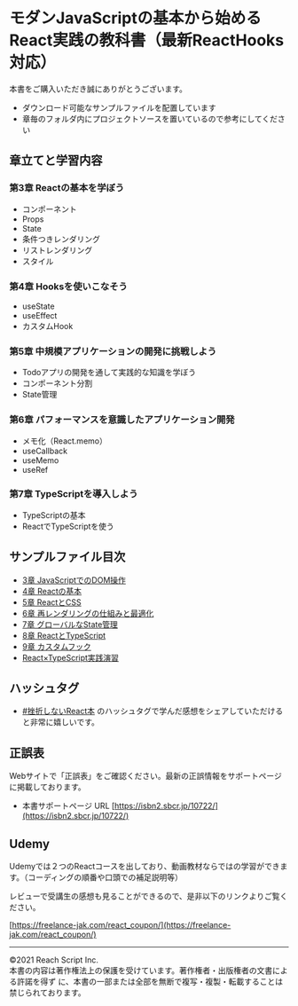 # モダンJavaScriptの基本から始めるReact実践の教科書（最新ReactHooks対応）

本書をご購入いただき誠にありがとうございます。

- ダウンロード可能なサンプルファイルを配置しています
- 章毎のフォルダ内にプロジェクトソースを置いているので参考にしてください

## 章立てと学習内容

### 第3章 Reactの基本を学ぼう
- コンポーネント
- Props
- State
- 条件つきレンダリング
- リストレンダリング
- スタイル

### 第4章 Hooksを使いこなそう
- useState
- useEffect
- カスタムHook

### 第5章 中規模アプリケーションの開発に挑戦しよう
- Todoアプリの開発を通して実践的な知識を学ぼう
- コンポーネント分割
- State管理

### 第6章 パフォーマンスを意識したアプリケーション開発
- メモ化（React.memo）
- useCallback
- useMemo
- useRef

### 第7章 TypeScriptを導入しよう
- TypeScriptの基本
- ReactでTypeScriptを使う

## サンプルファイル目次

- [3章 JavaScriptでのDOM操作](./3/README.md)
- [4章 Reactの基本](./4/react-basic)
- [5章 ReactとCSS](./5/react-css)
- [6章 再レンダリングの仕組みと最適化](./6/re-rendering)
- [7章 グローバルなState管理](./7/global-state)
- [8章 ReactとTypeScript](./8/typescript)
- [9章 カスタムフック](./9/custom-hooks)
- [React×TypeScript実践演習](./appendix/react-typescript-app)

## ハッシュタグ

- [#挫折しないReact本](https://twitter.com/search?q=%23%E6%8C%AB%E6%8A%98%E3%81%97%E3%81%AA%E3%81%84React%E6%9C%AC) のハッシュタグで学んだ感想をシェアしていただけると非常に嬉しいです。

## 正誤表
Webサイトで「正誤表」をご確認ください。最新の正誤情報をサポートページに掲載しております。

- 本書サポートページ URL  [https://isbn2.sbcr.jp/10722/](https://isbn2.sbcr.jp/10722/)

## Udemy

Udemyでは２つのReactコースを出しており、動画教材ならではの学習ができます。（コーディングの順番や口頭での補足説明等）

レビューで受講生の感想も見ることができるので、是非以下のリンクよりご覧ください。

[https://freelance-jak.com/react_coupon/](https://freelance-jak.com/react_coupon/)


---

©2021 Reach Script Inc.  
本書の内容は著作権法上の保護を受けています。著作権者・出版権者の文書による許諾を得ず に、本書の一部または全部を無断で複写・複製・転載することは禁じられております。
